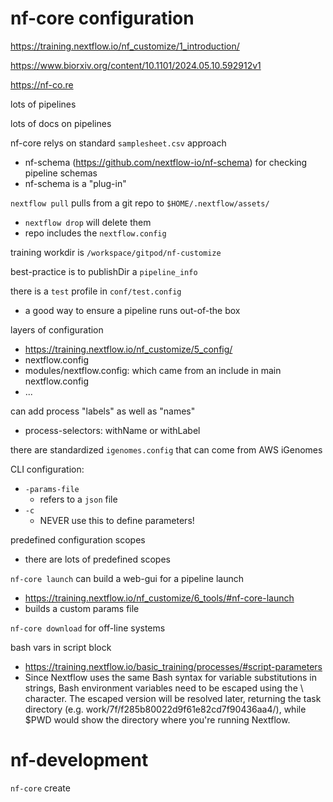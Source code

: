 

# nf-core configuration
https://training.nextflow.io/nf_customize/1_introduction/

https://www.biorxiv.org/content/10.1101/2024.05.10.592912v1

https://nf-co.re

lots of pipelines

lots of docs on pipelines

nf-core relys on standard `samplesheet.csv` approach
* nf-schema (https://github.com/nextflow-io/nf-schema) for checking pipeline schemas
* nf-schema is a "plug-in"

`nextflow pull` pulls from a git repo to `$HOME/.nextflow/assets/`
* `nextflow drop` will delete them
* repo includes the `nextflow.config`

training workdir is `/workspace/gitpod/nf-customize`

best-practice is to publishDir a `pipeline_info`

there is a `test` profile in `conf/test.config`
* a good way to ensure a pipeline runs out-of-the box

layers of configuration
* https://training.nextflow.io/nf_customize/5_config/
* nextflow.config
* modules/nextflow.config: which came from an include in main nextflow.config
* ...

can add process "labels" as well as "names"
* process-selectors: withName or withLabel

there are standardized `igenomes.config` that can come from AWS iGenomes

CLI configuration:
* `-params-file`
  * refers to a `json` file
* `-c`
  * NEVER use this to define parameters!

predefined configuration scopes
* there are lots of predefined scopes

`nf-core launch` can build a web-gui for a pipeline launch
* https://training.nextflow.io/nf_customize/6_tools/#nf-core-launch
* builds a custom params file

`nf-core download` for off-line systems

bash vars in script block
* https://training.nextflow.io/basic_training/processes/#script-parameters
* Since Nextflow uses the same Bash syntax for variable substitutions in strings, Bash environment variables need to be escaped using the \ character. The escaped version will be resolved later, returning the task directory (e.g. work/7f/f285b80022d9f61e82cd7f90436aa4/), while $PWD would show the directory where you're running Nextflow.

# nf-development
`nf-core` create


